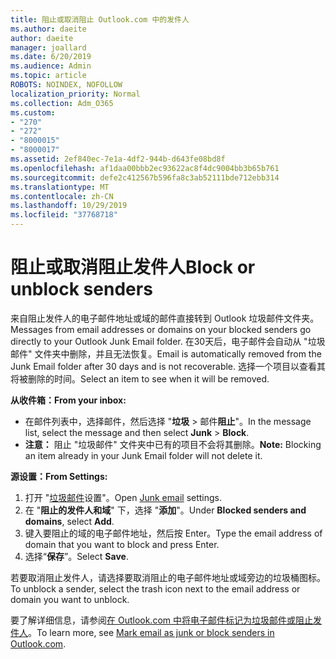 ```yaml
---
title: 阻止或取消阻止 Outlook.com 中的发件人
ms.author: daeite
author: daeite
manager: joallard
ms.date: 6/20/2019
ms.audience: Admin
ms.topic: article
ROBOTS: NOINDEX, NOFOLLOW
localization_priority: Normal
ms.collection: Adm_O365
ms.custom:
- "270"
- "272"
- "8000015"
- "8000017"
ms.assetid: 2ef840ec-7e1a-4df2-944b-d643fe08bd8f
ms.openlocfilehash: af1daa00bbb2ec93622ac8f4dc9004bb3b65b761
ms.sourcegitcommit: defe2c412567b596fa8c3ab52111bde712ebb314
ms.translationtype: MT
ms.contentlocale: zh-CN
ms.lasthandoff: 10/29/2019
ms.locfileid: "37768718"
---
```

# <a name="block-or-unblock-senders"></a><span data-ttu-id="977fb-102">阻止或取消阻止发件人</span><span class="sxs-lookup"><span data-stu-id="977fb-102">Block or unblock senders</span></span>

<span data-ttu-id="977fb-103">来自阻止发件人的电子邮件地址或域的邮件直接转到 Outlook 垃圾邮件文件夹。</span><span class="sxs-lookup"><span data-stu-id="977fb-103">Messages from email addresses or domains on your blocked senders go directly to your Outlook Junk Email folder.</span></span> <span data-ttu-id="977fb-104">在30天后，电子邮件会自动从 "垃圾邮件" 文件夹中删除，并且无法恢复。</span><span class="sxs-lookup"><span data-stu-id="977fb-104">Email is automatically removed from the Junk Email folder after 30 days and is not recoverable.</span></span> <span data-ttu-id="977fb-105">选择一个项目以查看其将被删除的时间。</span><span class="sxs-lookup"><span data-stu-id="977fb-105">Select an item to see when it will be removed.</span></span>

<span data-ttu-id="977fb-106">**从收件箱：**</span><span class="sxs-lookup"><span data-stu-id="977fb-106">**From your inbox:**</span></span>

- <span data-ttu-id="977fb-107">在邮件列表中，选择邮件，然后选择 "**垃圾** > 邮件**阻止**"。</span><span class="sxs-lookup"><span data-stu-id="977fb-107">In the message list, select the message and then select **Junk** > **Block**.</span></span>
- <span data-ttu-id="977fb-108">**注意：** 阻止 "垃圾邮件" 文件夹中已有的项目不会将其删除。</span><span class="sxs-lookup"><span data-stu-id="977fb-108">**Note:** Blocking an item already in your Junk Email folder will not delete it.</span></span>

<span data-ttu-id="977fb-109">**源设置：**</span><span class="sxs-lookup"><span data-stu-id="977fb-109">**From Settings:**</span></span>

1. <span data-ttu-id="977fb-110">打开 "[垃圾邮件](https://outlook.live.com/mail/options/mail/junkEmail)设置"。</span><span class="sxs-lookup"><span data-stu-id="977fb-110">Open [Junk email](https://outlook.live.com/mail/options/mail/junkEmail) settings.</span></span>
2. <span data-ttu-id="977fb-111">在 "**阻止的发件人和域**" 下，选择 "**添加**"。</span><span class="sxs-lookup"><span data-stu-id="977fb-111">Under **Blocked senders and domains**, select **Add**.</span></span>
3. <span data-ttu-id="977fb-112">键入要阻止的域的电子邮件地址，然后按 Enter。</span><span class="sxs-lookup"><span data-stu-id="977fb-112">Type the email address of domain that you want to block and press Enter.</span></span>
4. <span data-ttu-id="977fb-113">选择“**保存**”。</span><span class="sxs-lookup"><span data-stu-id="977fb-113">Select **Save**.</span></span>

<span data-ttu-id="977fb-114">若要取消阻止发件人，请选择要取消阻止的电子邮件地址或域旁边的垃圾桶图标。</span><span class="sxs-lookup"><span data-stu-id="977fb-114">To unblock a sender, select the trash icon next to the email address or domain you want to unblock.</span></span>

<span data-ttu-id="977fb-115">要了解详细信息，请参阅[在 Outlook.com 中将电子邮件标记为垃圾邮件或阻止发件人](https://support.office.com/article/a3ece97b-82f8-4a5e-9ac3-e92fa6427ae4?wt.mc_id=Office_Outlook_com_Alchemy)。</span><span class="sxs-lookup"><span data-stu-id="977fb-115">To learn more, see [Mark email as junk or block senders in Outlook.com](https://support.office.com/article/a3ece97b-82f8-4a5e-9ac3-e92fa6427ae4?wt.mc_id=Office_Outlook_com_Alchemy).</span></span>